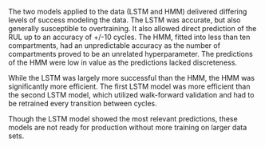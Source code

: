 The two models applied to the data (LSTM and HMM) delivered differing levels of success modeling the data. The LSTM was accurate, but also generally susceptible to overtraining. It also allowed direct prediction of the RUL up to an accuracy of +/-10 cycles. The HMM, fitted into less than ten compartments, had an unpredictable accuracy as the number of compartments proved to be an unrelated hyperparameter. The predictions of the HMM were low in value as the predictions lacked discreteness.

While the LSTM was largely more successful than the HMM, the HMM was significantly more efficient. The first LSTM model was more efficient than the second LSTM model, which utilized walk-forward validation and had to be retrained every transition between cycles.

Though the LSTM model showed the most relevant predictions, these models are not ready for production without more training on larger data sets.

